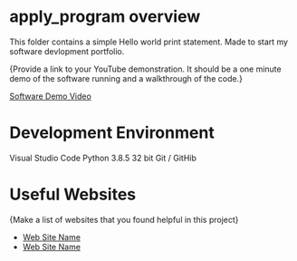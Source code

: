 # apply_program overview
This folder contains a simple Hello world print statement. Made to start my software devlopment portfolio.

{Provide a link to your YouTube demonstration.  It should be a one minute demo of the software running and a walkthrough of the code.}

[Software Demo Video](http://youtube.link.goes.here)

# Development Environment
Visual Studio Code
Python 3.8.5 32 bit
Git / GitHib

# Useful Websites

{Make a list of websites that you found helpful in this project}
* [Web Site Name](https://byui-cse.github.io/cse310-course/lesson01/01-prove.html)
* [Web Site Name](https://github.com/ghostrider86/apply_program)
